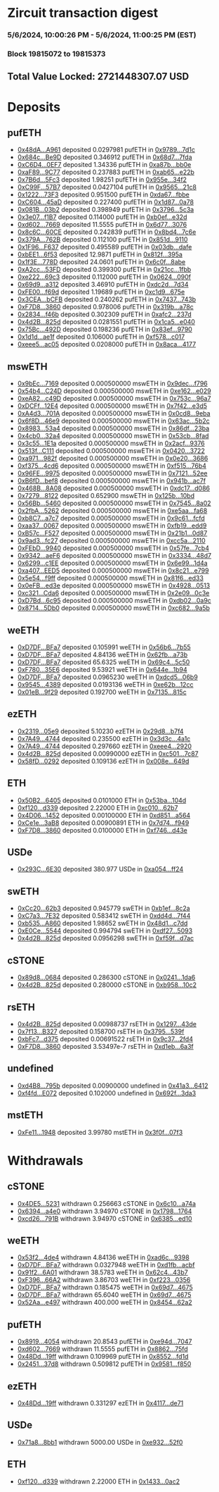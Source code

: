 # Zircuit transaction digest
### 5/6/2024, 10:00:26 PM - 5/6/2024, 11:00:25 PM (EST)
### Block 19815072 to 19815373

## Total Value Locked: 2721448307.07 USD

# Deposits
## pufETH
- [0x48dA...A961](https://etherscan.io/address/0x48dAa0a105E07c75b353F3542EdEf92BD62AA961) deposited 0.0297981 pufETH in [0x9789...7d1c](https://etherscan.io/tx/0x48dAa0a105E07c75b353F3542EdEf92BD62AA961)
- [0x684c...Be9D](https://etherscan.io/address/0x684c0bDfE7d37d8704Ec53d940BF9fFc39a4Be9D) deposited 0.346912 pufETH in [0x68d7...7fda](https://etherscan.io/tx/0x684c0bDfE7d37d8704Ec53d940BF9fFc39a4Be9D)
- [0xC6D4...0EF7](https://etherscan.io/address/0xC6D45aDdDe8cB1F98C052916e6Cb8Ae67e990EF7) deposited 1.34336 pufETH in [0xa87b...bb0e](https://etherscan.io/tx/0xC6D45aDdDe8cB1F98C052916e6Cb8Ae67e990EF7)
- [0xaF89...9C77](https://etherscan.io/address/0xaF89Db1fbabD20A34A099721A98bac2EC9959C77) deposited 0.237883 pufETH in [0xab65...e22b](https://etherscan.io/tx/0xaF89Db1fbabD20A34A099721A98bac2EC9959C77)
- [0x7B6d...5Fc3](https://etherscan.io/address/0x7B6d75822301AbB5A71CE5eDa290290df6005Fc3) deposited 1.98251 pufETH in [0x955e...34f2](https://etherscan.io/tx/0x7B6d75822301AbB5A71CE5eDa290290df6005Fc3)
- [0xC99F...57B7](https://etherscan.io/address/0xC99FE61DA08e43D58cFfE626E5696c7d5eC757B7) deposited 0.0427104 pufETH in [0x9565...21c8](https://etherscan.io/tx/0xC99FE61DA08e43D58cFfE626E5696c7d5eC757B7)
- [0x1222...73F3](https://etherscan.io/address/0x12229Da735a4561949484E2db126775c301F73F3) deposited 0.951500 pufETH in [0xda67...fbbe](https://etherscan.io/tx/0x12229Da735a4561949484E2db126775c301F73F3)
- [0xC604...45aD](https://etherscan.io/address/0xC604b494501917F47eA4bBd5bA4D196200F745aD) deposited 0.227400 pufETH in [0x1d87...0a78](https://etherscan.io/tx/0xC604b494501917F47eA4bBd5bA4D196200F745aD)
- [0x081B...03b2](https://etherscan.io/address/0x081BE74e96722198CB48149FF668e5513df103b2) deposited 0.398949 pufETH in [0x3796...5c3a](https://etherscan.io/tx/0x081BE74e96722198CB48149FF668e5513df103b2)
- [0x3e07...f1B7](https://etherscan.io/address/0x3e070f302CbD9DA51906C15C40C5a8531eC6f1B7) deposited 0.114000 pufETH in [0xb0ef...e32d](https://etherscan.io/tx/0x3e070f302CbD9DA51906C15C40C5a8531eC6f1B7)
- [0xd602...7669](https://etherscan.io/address/0xd602539CDe32B46E662f755086d35641Fd597669) deposited 11.5555 pufETH in [0x6d77...3076](https://etherscan.io/tx/0xd602539CDe32B46E662f755086d35641Fd597669)
- [0x8c6C...60CE](https://etherscan.io/address/0x8c6C664d784e0b7D5370d5bFa2213A493a3760CE) deposited 0.242839 pufETH in [0x8bd4...7c6e](https://etherscan.io/tx/0x8c6C664d784e0b7D5370d5bFa2213A493a3760CE)
- [0x379A...762B](https://etherscan.io/address/0x379AfACF35a5182707814BCEba40E5Af7FF0762B) deposited 0.112100 pufETH in [0x851d...9110](https://etherscan.io/tx/0x379AfACF35a5182707814BCEba40E5Af7FF0762B)
- [0x1F96...F637](https://etherscan.io/address/0x1F961001Bf2c744F367BE3dF83C3f6cc5E68F637) deposited 0.495589 pufETH in [0x03db...dafe](https://etherscan.io/tx/0x1F961001Bf2c744F367BE3dF83C3f6cc5E68F637)
- [0xbEE1...6f53](https://etherscan.io/address/0xbEE16d8A856481e824CD64DaDab548CC67Bc6f53) deposited 12.9871 pufETH in [0x812f...395a](https://etherscan.io/tx/0xbEE16d8A856481e824CD64DaDab548CC67Bc6f53)
- [0x1f3E...778D](https://etherscan.io/address/0x1f3E61b70ED40F4C5f027c91b41609bF0C23778D) deposited 24.0601 pufETH in [0x6c0f...8abe](https://etherscan.io/tx/0x1f3E61b70ED40F4C5f027c91b41609bF0C23778D)
- [0xA2cc...53FD](https://etherscan.io/address/0xA2cc797CE40BEbAfF02CFAf3EC8E31aABe2E53FD) deposited 0.399300 pufETH in [0x21cc...1fbb](https://etherscan.io/tx/0xA2cc797CE40BEbAfF02CFAf3EC8E31aABe2E53FD)
- [0xe222...69c3](https://etherscan.io/address/0xe2220D252bdF807e573c587e953a368FA2B369c3) deposited 0.112000 pufETH in [0x0624...090f](https://etherscan.io/tx/0xe2220D252bdF807e573c587e953a368FA2B369c3)
- [0x69d9...a312](https://etherscan.io/address/0x69d9C862994EE9759ffb0D171AAfDc335f2da312) deposited 3.46910 pufETH in [0xdc2d...7d34](https://etherscan.io/tx/0x69d9C862994EE9759ffb0D171AAfDc335f2da312)
- [0xFE00...f69d](https://etherscan.io/address/0xFE00b40445edAd0bC5dcCAe085224C2Dc4EEf69d) deposited 1.19689 pufETH in [0xc1d9...675e](https://etherscan.io/tx/0xFE00b40445edAd0bC5dcCAe085224C2Dc4EEf69d)
- [0x3CEA...bCFB](https://etherscan.io/address/0x3CEAb4e89dc52B6e85Ec7b08b0F85AaE3ea2bCFB) deposited 0.240262 pufETH in [0x7437...743b](https://etherscan.io/tx/0x3CEAb4e89dc52B6e85Ec7b08b0F85AaE3ea2bCFB)
- [0xF7D8...3860](https://etherscan.io/address/0xF7D85e7088F4E29d51bDAbab39bFfC2F10d13860) deposited 0.978006 pufETH in [0x319b...a78c](https://etherscan.io/tx/0xF7D85e7088F4E29d51bDAbab39bFfC2F10d13860)
- [0x2834...f46b](https://etherscan.io/address/0x2834CE29011f5C3bd8E2Ca8DFbBB0Ed3038df46b) deposited 0.302309 pufETH in [0xafc2...237d](https://etherscan.io/tx/0x2834CE29011f5C3bd8E2Ca8DFbBB0Ed3038df46b)
- [0x4d2B...825d](https://etherscan.io/address/0x4d2B82979CFFca02117F936c656589BdDFC6825d) deposited 0.0281551 pufETH in [0x1ca5...e040](https://etherscan.io/tx/0x4d2B82979CFFca02117F936c656589BdDFC6825d)
- [0x75Bc...492D](https://etherscan.io/address/0x75BcD06DCf6830d7eAA140eFA5943b5ec197492D) deposited 0.198236 pufETH in [0x83ef...9790](https://etherscan.io/tx/0x75BcD06DCf6830d7eAA140eFA5943b5ec197492D)
- [0x1d1d...ae1f](https://etherscan.io/address/0x1d1d8Ef3A648b06c1c9292Aebe6A45c0cd4fae1f) deposited 0.106000 pufETH in [0xf578...c017](https://etherscan.io/tx/0x1d1d8Ef3A648b06c1c9292Aebe6A45c0cd4fae1f)
- [0xeee5...ac05](https://etherscan.io/address/0xeee55d753A7a558AC3570c25E4493388c6bBac05) deposited 0.0208000 pufETH in [0x8aca...4177](https://etherscan.io/tx/0xeee55d753A7a558AC3570c25E4493388c6bBac05)
## mswETH
- [0x9bEc...7169](https://etherscan.io/address/0x9bEccFCE7a268f0EaEf9600f491d6bFFF1607169) deposited 0.000500000 mswETH in [0x9dec...f796](https://etherscan.io/tx/0x9bEccFCE7a268f0EaEf9600f491d6bFFF1607169)
- [0x54b4...C24D](https://etherscan.io/address/0x54b4Bc7e4e6669253d8EC965b069E8d1C67EC24D) deposited 0.000500000 mswETH in [0xe162...e029](https://etherscan.io/tx/0x54b4Bc7e4e6669253d8EC965b069E8d1C67EC24D)
- [0xeA82...c49D](https://etherscan.io/address/0xeA828961047e3ae2cD5623F46B507763F21fc49D) deposited 0.000500000 mswETH in [0x753c...96a7](https://etherscan.io/tx/0xeA828961047e3ae2cD5623F46B507763F21fc49D)
- [0xDCFf...12E4](https://etherscan.io/address/0xDCFf032aEea4668ce4B315037f1a9102635112E4) deposited 0.000500000 mswETH in [0x7f42...e3d5](https://etherscan.io/tx/0xDCFf032aEea4668ce4B315037f1a9102635112E4)
- [0xA4d3...701A](https://etherscan.io/address/0xA4d3dF1809922349e1A26d6Fce114C5afe21701A) deposited 0.000500000 mswETH in [0x0cd8...9eba](https://etherscan.io/tx/0xA4d3dF1809922349e1A26d6Fce114C5afe21701A)
- [0x6f8D...46e9](https://etherscan.io/address/0x6f8D2F43284F4d68AbE971a51Bd91B9ac5D446e9) deposited 0.000500000 mswETH in [0x63ac...5b2c](https://etherscan.io/tx/0x6f8D2F43284F4d68AbE971a51Bd91B9ac5D446e9)
- [0x8983...53a4](https://etherscan.io/address/0x89830507fEb3161e89bC9ff73a477F17a45753a4) deposited 0.000500000 mswETH in [0x86df...23ba](https://etherscan.io/tx/0x89830507fEb3161e89bC9ff73a477F17a45753a4)
- [0x4cb0...32a4](https://etherscan.io/address/0x4cb09C112A78a15461D91747C6b6C8EF40a932a4) deposited 0.000500000 mswETH in [0x53cb...8fad](https://etherscan.io/tx/0x4cb09C112A78a15461D91747C6b6C8EF40a932a4)
- [0x3c55...1E1a](https://etherscan.io/address/0x3c55374E505ff57623A2f9bbc2EDa3c66ea91E1a) deposited 0.000500000 mswETH in [0x2acf...9376](https://etherscan.io/tx/0x3c55374E505ff57623A2f9bbc2EDa3c66ea91E1a)
- [0x513f...C111](https://etherscan.io/address/0x513ffb0B42C80Abf5a97A6c2E4641750e54fC111) deposited 0.000500000 mswETH in [0x0420...3722](https://etherscan.io/tx/0x513ffb0B42C80Abf5a97A6c2E4641750e54fC111)
- [0xa971...982f](https://etherscan.io/address/0xa9714BDb0a28BE5d9025c9596C69894692A1982f) deposited 0.000500000 mswETH in [0x0e20...3686](https://etherscan.io/tx/0xa9714BDb0a28BE5d9025c9596C69894692A1982f)
- [0xf375...4cd6](https://etherscan.io/address/0xf37588e53C025a0f15CAcaF79953B657c9D64cd6) deposited 0.000500000 mswETH in [0xf515...76b4](https://etherscan.io/tx/0xf37588e53C025a0f15CAcaF79953B657c9D64cd6)
- [0x96FE...9975](https://etherscan.io/address/0x96FEA1155b149a9e4C38784bac95Cc8ca5B99975) deposited 0.000500000 mswETH in [0x7121...52ee](https://etherscan.io/tx/0x96FEA1155b149a9e4C38784bac95Cc8ca5B99975)
- [0xB6fD...bef8](https://etherscan.io/address/0xB6fD2031c3eEdD78925C10d621ee88e9F459bef8) deposited 0.000500000 mswETH in [0x941b...ac7f](https://etherscan.io/tx/0xB6fD2031c3eEdD78925C10d621ee88e9F459bef8)
- [0x468B...8A08](https://etherscan.io/address/0x468B1Cf383a5bc9f7223505640d03A4525F78A08) deposited 0.000500000 mswETH in [0xdc17...d086](https://etherscan.io/tx/0x468B1Cf383a5bc9f7223505640d03A4525F78A08)
- [0x7279...8122](https://etherscan.io/address/0x7279d01c2D5968B53261290b6E9a220c607A8122) deposited 0.652900 mswETH in [0x125b...10bd](https://etherscan.io/tx/0x7279d01c2D5968B53261290b6E9a220c607A8122)
- [0x56Bb...5460](https://etherscan.io/address/0x56Bbab472e431AEec1C8D4E46a60A7E5D5835460) deposited 0.000500000 mswETH in [0x7545...8a02](https://etherscan.io/tx/0x56Bbab472e431AEec1C8D4E46a60A7E5D5835460)
- [0x2fbA...5262](https://etherscan.io/address/0x2fbA215dA52d96F1982D91183757fd99EA355262) deposited 0.000500000 mswETH in [0xe5aa...fa68](https://etherscan.io/tx/0x2fbA215dA52d96F1982D91183757fd99EA355262)
- [0xb8C7...a7c7](https://etherscan.io/address/0xb8C77BBF9336A70552EF99986bB33a728B25a7c7) deposited 0.000500000 mswETH in [0x9c61...fcfd](https://etherscan.io/tx/0xb8C77BBF9336A70552EF99986bB33a728B25a7c7)
- [0xaa37...0067](https://etherscan.io/address/0xaa377C9fe393f4a7f1A63Bbc511cF1131bB40067) deposited 0.000500000 mswETH in [0xfb19...edd9](https://etherscan.io/tx/0xaa377C9fe393f4a7f1A63Bbc511cF1131bB40067)
- [0xB57c...F527](https://etherscan.io/address/0xB57c4bbC887630a7133f163190A0Ad6e46C3F527) deposited 0.000500000 mswETH in [0x21b1...0d87](https://etherscan.io/tx/0xB57c4bbC887630a7133f163190A0Ad6e46C3F527)
- [0x9ad3...fc27](https://etherscan.io/address/0x9ad3568170eF6E2219E45b74b63Be92ec2EFfc27) deposited 0.000500000 mswETH in [0xcc5a...2110](https://etherscan.io/tx/0x9ad3568170eF6E2219E45b74b63Be92ec2EFfc27)
- [0xFEbD...9940](https://etherscan.io/address/0xFEbDaD134fE655de99B881b07bC58FA1c2A79940) deposited 0.000500000 mswETH in [0x57fe...7cb4](https://etherscan.io/tx/0xFEbDaD134fE655de99B881b07bC58FA1c2A79940)
- [0x9342...aeF6](https://etherscan.io/address/0x9342A747B0A3223f17390B79e828a07ffDF5aeF6) deposited 0.000500000 mswETH in [0x3334...48d7](https://etherscan.io/tx/0x9342A747B0A3223f17390B79e828a07ffDF5aeF6)
- [0x6299...c1EE](https://etherscan.io/address/0x6299a27A4B3D4D51039a278438c91dE6de39c1EE) deposited 0.000500000 mswETH in [0x6e99...1d4a](https://etherscan.io/tx/0x6299a27A4B3D4D51039a278438c91dE6de39c1EE)
- [0xa407...EED5](https://etherscan.io/address/0xa407E26B63E55c721Ec79b638226EDf499F7EED5) deposited 0.000500000 mswETH in [0x8c21...e799](https://etherscan.io/tx/0xa407E26B63E55c721Ec79b638226EDf499F7EED5)
- [0x5e54...f9ff](https://etherscan.io/address/0x5e5421e07072f58f151e1F1B2361e4726dd5f9ff) deposited 0.000500000 mswETH in [0x81f6...ed33](https://etherscan.io/tx/0x5e5421e07072f58f151e1F1B2361e4726dd5f9ff)
- [0x0eFB...ed3e](https://etherscan.io/address/0x0eFBb538bD3FB03e60E7e5e73a29084eA1cDed3e) deposited 0.000500000 mswETH in [0x4928...0513](https://etherscan.io/tx/0x0eFBb538bD3FB03e60E7e5e73a29084eA1cDed3e)
- [0xc321...Cda6](https://etherscan.io/address/0xc321B7EabD426C4068BEB499D3F7feDc31ceCda6) deposited 0.000500000 mswETH in [0x2e09...0c3e](https://etherscan.io/tx/0xc321B7EabD426C4068BEB499D3F7feDc31ceCda6)
- [0xD7Bd...6c95](https://etherscan.io/address/0xD7Bd96cF34b038299a36F29127b07c93D5456c95) deposited 0.000500000 mswETH in [0xdb02...0a9c](https://etherscan.io/tx/0xD7Bd96cF34b038299a36F29127b07c93D5456c95)
- [0x8714...5Db0](https://etherscan.io/address/0x87146dbC44f8CF120EDB433d48E30Dd1d5135Db0) deposited 0.000500000 mswETH in [0xc682...9a5b](https://etherscan.io/tx/0x87146dbC44f8CF120EDB433d48E30Dd1d5135Db0)
## weETH
- [0xD7DF...BFa7](https://etherscan.io/address/0xD7DF7E085214743530afF339aFC420c7c720BFa7) deposited 0.105991 weETH in [0x56b6...7b55](https://etherscan.io/tx/0xD7DF7E085214743530afF339aFC420c7c720BFa7)
- [0xD7DF...BFa7](https://etherscan.io/address/0xD7DF7E085214743530afF339aFC420c7c720BFa7) deposited 4.84136 weETH in [0x62fb...a73b](https://etherscan.io/tx/0xD7DF7E085214743530afF339aFC420c7c720BFa7)
- [0xD7DF...BFa7](https://etherscan.io/address/0xD7DF7E085214743530afF339aFC420c7c720BFa7) deposited 65.6325 weETH in [0x69c4...5c50](https://etherscan.io/tx/0xD7DF7E085214743530afF339aFC420c7c720BFa7)
- [0xF780...35E6](https://etherscan.io/address/0xF780646cD65cB446d4b615fbDa60B2c3603F35E6) deposited 9.53921 weETH in [0x644e...1b94](https://etherscan.io/tx/0xF780646cD65cB446d4b615fbDa60B2c3603F35E6)
- [0xD7DF...BFa7](https://etherscan.io/address/0xD7DF7E085214743530afF339aFC420c7c720BFa7) deposited 0.0965230 weETH in [0xdcd5...06b9](https://etherscan.io/tx/0xD7DF7E085214743530afF339aFC420c7c720BFa7)
- [0x9545...4389](https://etherscan.io/address/0x9545Bec27D2Be86787c9b1EDa1422D47FB434389) deposited 0.0193136 weETH in [0xe62b...12cc](https://etherscan.io/tx/0x9545Bec27D2Be86787c9b1EDa1422D47FB434389)
- [0x01eB...9f29](https://etherscan.io/address/0x01eB91FA373071D66a556Ba71FC21AAD89139f29) deposited 0.192700 weETH in [0x7135...815c](https://etherscan.io/tx/0x01eB91FA373071D66a556Ba71FC21AAD89139f29)
## ezETH
- [0x2319...05e9](https://etherscan.io/address/0x2319687e45a051E2b375f23301274DA9019205e9) deposited 5.10230 ezETH in [0x29d8...b7f4](https://etherscan.io/tx/0x2319687e45a051E2b375f23301274DA9019205e9)
- [0x7A49...4744](https://etherscan.io/address/0x7A493Be5c2ce014cD049Bf178a1ac0Db1B434744) deposited 0.235500 ezETH in [0x3d3c...4a1c](https://etherscan.io/tx/0x7A493Be5c2ce014cD049Bf178a1ac0Db1B434744)
- [0x7A49...4744](https://etherscan.io/address/0x7A493Be5c2ce014cD049Bf178a1ac0Db1B434744) deposited 0.297660 ezETH in [0xeee4...2920](https://etherscan.io/tx/0x7A493Be5c2ce014cD049Bf178a1ac0Db1B434744)
- [0x4d2B...825d](https://etherscan.io/address/0x4d2B82979CFFca02117F936c656589BdDFC6825d) deposited 0.00990000 ezETH in [0xc501...7c87](https://etherscan.io/tx/0x4d2B82979CFFca02117F936c656589BdDFC6825d)
- [0x58fD...0292](https://etherscan.io/address/0x58fD3119F98666997d03DF9c323D8F7D455f0292) deposited 0.109136 ezETH in [0x008e...649d](https://etherscan.io/tx/0x58fD3119F98666997d03DF9c323D8F7D455f0292)
## ETH
- [0x50B2...6405](https://etherscan.io/address/0x50B220F54ceF4471F5Ad8bE47d97a01122956405) deposited 0.0101000 ETH in [0x53ba...104d](https://etherscan.io/tx/0x50B220F54ceF4471F5Ad8bE47d97a01122956405)
- [0xf120...d339](https://etherscan.io/address/0xf12026a971D0dA4E0664c0e18B08E5CEe709d339) deposited 2.22000 ETH in [0xc010...62b7](https://etherscan.io/tx/0xf12026a971D0dA4E0664c0e18B08E5CEe709d339)
- [0x4D06...1452](https://etherscan.io/address/0x4D06Dee5fef0A3166513Ea02DFB2369102e01452) deposited 0.00100000 ETH in [0xd851...a564](https://etherscan.io/tx/0x4D06Dee5fef0A3166513Ea02DFB2369102e01452)
- [0xCe1e...3aB8](https://etherscan.io/address/0xCe1e51F687E9E72349c987D2EF9f83a141d63aB8) deposited 0.00900891 ETH in [0x7d74...f949](https://etherscan.io/tx/0xCe1e51F687E9E72349c987D2EF9f83a141d63aB8)
- [0xF7D8...3860](https://etherscan.io/address/0xF7D85e7088F4E29d51bDAbab39bFfC2F10d13860) deposited 0.0100000 ETH in [0xf746...d43e](https://etherscan.io/tx/0xF7D85e7088F4E29d51bDAbab39bFfC2F10d13860)
## USDe
- [0x293C...6E30](https://etherscan.io/address/0x293C6937D8D82e05B01335F7B33FBA0c8e256E30) deposited 380.977 USDe in [0xa054...ff24](https://etherscan.io/tx/0x293C6937D8D82e05B01335F7B33FBA0c8e256E30)
## swETH
- [0xCc20...62b3](https://etherscan.io/address/0xCc2005844AeABbd4d663f7C45C9bd1369eb062b3) deposited 0.945779 swETH in [0xb1ef...8c2a](https://etherscan.io/tx/0xCc2005844AeABbd4d663f7C45C9bd1369eb062b3)
- [0xC7a3...7E32](https://etherscan.io/address/0xC7a3e034a0D5c4edcD219Ea77BB0C5Fb32bc7E32) deposited 0.583412 swETH in [0xdd4d...7f44](https://etherscan.io/tx/0xC7a3e034a0D5c4edcD219Ea77BB0C5Fb32bc7E32)
- [0xb535...A860](https://etherscan.io/address/0xb535863c4096c8F0b6566EE04a05DF365c64A860) deposited 1.98652 swETH in [0x48d1...c7dd](https://etherscan.io/tx/0xb535863c4096c8F0b6566EE04a05DF365c64A860)
- [0xE0Ce...5544](https://etherscan.io/address/0xE0Ce522B04216F3b4fDB5878A38058cC3c3c5544) deposited 0.994794 swETH in [0xdf27...5093](https://etherscan.io/tx/0xE0Ce522B04216F3b4fDB5878A38058cC3c3c5544)
- [0x4d2B...825d](https://etherscan.io/address/0x4d2B82979CFFca02117F936c656589BdDFC6825d) deposited 0.0956298 swETH in [0xf59f...d7ac](https://etherscan.io/tx/0x4d2B82979CFFca02117F936c656589BdDFC6825d)
## cSTONE
- [0x89d8...0684](https://etherscan.io/address/0x89d8BB4A5c58e4A14b8c1C46261E54c414740684) deposited 0.286300 cSTONE in [0x0241...1da6](https://etherscan.io/tx/0x89d8BB4A5c58e4A14b8c1C46261E54c414740684)
- [0x4d2B...825d](https://etherscan.io/address/0x4d2B82979CFFca02117F936c656589BdDFC6825d) deposited 0.280000 cSTONE in [0xb958...10c2](https://etherscan.io/tx/0x4d2B82979CFFca02117F936c656589BdDFC6825d)
## rsETH
- [0x4d2B...825d](https://etherscan.io/address/0x4d2B82979CFFca02117F936c656589BdDFC6825d) deposited 0.00988737 rsETH in [0x1297...43de](https://etherscan.io/tx/0x4d2B82979CFFca02117F936c656589BdDFC6825d)
- [0x7f13...B327](https://etherscan.io/address/0x7f136113b09F47d0f32a9E99F1Ee56F89970B327) deposited 0.158700 rsETH in [0x3795...539f](https://etherscan.io/tx/0x7f136113b09F47d0f32a9E99F1Ee56F89970B327)
- [0xbFc7...d375](https://etherscan.io/address/0xbFc7B54a629556FCcE7baa7fd8894A84D3fcd375) deposited 0.00691522 rsETH in [0x9c37...2fd4](https://etherscan.io/tx/0xbFc7B54a629556FCcE7baa7fd8894A84D3fcd375)
- [0xF7D8...3860](https://etherscan.io/address/0xF7D85e7088F4E29d51bDAbab39bFfC2F10d13860) deposited 3.53497e-7 rsETH in [0xd1eb...6a3f](https://etherscan.io/tx/0xF7D85e7088F4E29d51bDAbab39bFfC2F10d13860)
## undefined
- [0xd4B8...795b](https://etherscan.io/address/0xd4B8EC6FAc9f143BE9Dc50Fe89115C66FE01795b) deposited 0.00900000 undefined in [0x41a3...6412](https://etherscan.io/tx/0xd4B8EC6FAc9f143BE9Dc50Fe89115C66FE01795b)
- [0xf4fd...E072](https://etherscan.io/address/0xf4fdC9504b6aA9dC15FA1d6DA22B516E6b4EE072) deposited 0.102000 undefined in [0x692f...3da3](https://etherscan.io/tx/0xf4fdC9504b6aA9dC15FA1d6DA22B516E6b4EE072)
## mstETH
- [0xFe11...1948](https://etherscan.io/address/0xFe11789D21104e85C075F409C4825C30E1031948) deposited 3.99780 mstETH in [0x3f0f...07f3](https://etherscan.io/tx/0xFe11789D21104e85C075F409C4825C30E1031948)
# Withdrawals
## cSTONE
- [0x4DE5...5231](https://etherscan.io/address/0x4DE5005477b3FAA1029B1ec83a5dB7ea5fA75231) withdrawn 0.256663 cSTONE in [0x6c10...a74a](https://etherscan.io/tx/0x4DE5005477b3FAA1029B1ec83a5dB7ea5fA75231)
- [0x6394...a4e0](https://etherscan.io/address/0x6394942d519c870f44393Bc6E2Bd584C082Fa4e0) withdrawn 3.94970 cSTONE in [0x1798...1764](https://etherscan.io/tx/0x6394942d519c870f44393Bc6E2Bd584C082Fa4e0)
- [0xcd26...791B](https://etherscan.io/address/0xcd2656e18df2F555331AbaC154848792824C791B) withdrawn 3.94970 cSTONE in [0x6385...ed10](https://etherscan.io/tx/0xcd2656e18df2F555331AbaC154848792824C791B)
## weETH
- [0x53f2...4de4](https://etherscan.io/address/0x53f2736FaE551C998D4e72E519F1aCf474264de4) withdrawn 4.84136 weETH in [0xad6c...9398](https://etherscan.io/tx/0x53f2736FaE551C998D4e72E519F1aCf474264de4)
- [0xD7DF...BFa7](https://etherscan.io/address/0xD7DF7E085214743530afF339aFC420c7c720BFa7) withdrawn 0.0327948 weETH in [0xd1fb...acbf](https://etherscan.io/tx/0xD7DF7E085214743530afF339aFC420c7c720BFa7)
- [0x91f2...6A01](https://etherscan.io/address/0x91f23E64c90864e81300c78d081c425F457f6A01) withdrawn 38.5783 weETH in [0x62c4...43b7](https://etherscan.io/tx/0x91f23E64c90864e81300c78d081c425F457f6A01)
- [0xF396...66A2](https://etherscan.io/address/0xF396126d4ce9e8b8f8c70b5173b46834AEeF66A2) withdrawn 3.86703 weETH in [0xf223...0356](https://etherscan.io/tx/0xF396126d4ce9e8b8f8c70b5173b46834AEeF66A2)
- [0xD7DF...BFa7](https://etherscan.io/address/0xD7DF7E085214743530afF339aFC420c7c720BFa7) withdrawn 0.185475 weETH in [0x69d7...4675](https://etherscan.io/tx/0xD7DF7E085214743530afF339aFC420c7c720BFa7)
- [0xD7DF...BFa7](https://etherscan.io/address/0xD7DF7E085214743530afF339aFC420c7c720BFa7) withdrawn 65.6040 weETH in [0x69d7...4675](https://etherscan.io/tx/0xD7DF7E085214743530afF339aFC420c7c720BFa7)
- [0x52Aa...e497](https://etherscan.io/address/0x52Aa899454998Be5b000Ad077a46Bbe360F4e497) withdrawn 400.000 weETH in [0x8454...62a2](https://etherscan.io/tx/0x52Aa899454998Be5b000Ad077a46Bbe360F4e497)
## pufETH
- [0x8919...4054](https://etherscan.io/address/0x8919CE0b028e7d2c69f4DCb3c03B5D2C9b834054) withdrawn 20.8543 pufETH in [0xe94d...7047](https://etherscan.io/tx/0x8919CE0b028e7d2c69f4DCb3c03B5D2C9b834054)
- [0xd602...7669](https://etherscan.io/address/0xd602539CDe32B46E662f755086d35641Fd597669) withdrawn 11.5555 pufETH in [0x8862...75fd](https://etherscan.io/tx/0xd602539CDe32B46E662f755086d35641Fd597669)
- [0x48Dd...19ff](https://etherscan.io/address/0x48Ddde20873F8e9fc9804C0E7ea6797D976519ff) withdrawn 0.109969 pufETH in [0x8552...fd1d](https://etherscan.io/tx/0x48Ddde20873F8e9fc9804C0E7ea6797D976519ff)
- [0x2451...37d8](https://etherscan.io/address/0x245160B4d851813916A23Bc860AE1bdd2Cf637d8) withdrawn 0.509812 pufETH in [0x9581...f850](https://etherscan.io/tx/0x245160B4d851813916A23Bc860AE1bdd2Cf637d8)
## ezETH
- [0x48Dd...19ff](https://etherscan.io/address/0x48Ddde20873F8e9fc9804C0E7ea6797D976519ff) withdrawn 0.331297 ezETH in [0x4117...de71](https://etherscan.io/tx/0x48Ddde20873F8e9fc9804C0E7ea6797D976519ff)
## USDe
- [0x71a8...8bb1](https://etherscan.io/address/0x71a878F733d19B2c410672A69f3756F88f988bb1) withdrawn 5000.00 USDe in [0xe932...52f0](https://etherscan.io/tx/0x71a878F733d19B2c410672A69f3756F88f988bb1)
## ETH
- [0xf120...d339](https://etherscan.io/address/0xf12026a971D0dA4E0664c0e18B08E5CEe709d339) withdrawn 2.22000 ETH in [0x1433...0ac2](https://etherscan.io/tx/0xf12026a971D0dA4E0664c0e18B08E5CEe709d339)
